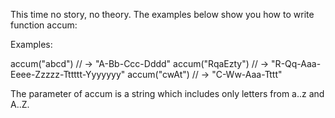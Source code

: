 This time no story, no theory. The examples below show you how to write function accum:

Examples:

accum("abcd") // -> "A-Bb-Ccc-Dddd"
accum("RqaEzty") // -> "R-Qq-Aaa-Eeee-Zzzzz-Tttttt-Yyyyyyy"
accum("cwAt") // -> "C-Ww-Aaa-Tttt"

The parameter of accum is a string which includes only letters from a..z and A..Z.
